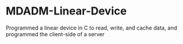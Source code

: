 # MDADM-Linear-Device
Programmed a linear device in C to read, write, and cache data, and programmed the client-side of a server
